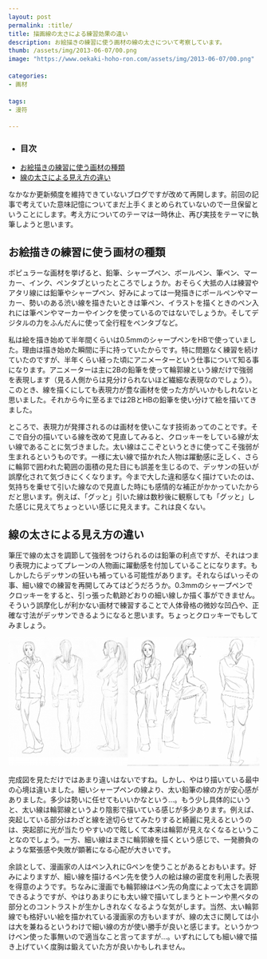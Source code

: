 ```yaml
---
layout: post
permalink: :title/
title: 描画線の太さによる練習効果の違い
description: お絵描きの練習に使う画材の線の太さについて考察しています。
thumb: /assets/img/2013-06-07/00.png
image: "https://www.oekaki-hoho-ron.com/assets/img/2013-06-07/00.png"

categories:
- 画材

tags:
- 漫符

---
```


- ### 目次
- [お絵描きの練習に使う画材の種類](#お絵描きの練習に使う画材の種類)
- [線の太さによる見え方の違い](#線の太さによる見え方の違い)

なかなか更新頻度を維持できていないブログですが改めて再開します。前回の記事で考えていた意味記憶についてまだ上手くまとめられていないので一旦保留ということにします。考え方についてのテーマは一時休止、再び実技をテーマに執筆しようと思います。

## お絵描きの練習に使う画材の種類

ポピュラーな画材を挙げると、鉛筆、シャープペン、ボールペン、筆ペン、マーカー、インク、ペンタブといったところでしょうか。おそらく大抵の人は練習やアタリ線には鉛筆やシャープペン、好みによっては一発描きにポールペンやマーカー、勢いのある渋い線を描きたいときは筆ペン、イラストを描くときのペン入れには筆ペンやマーカーやインクを使っているのではないでしょうか。そしてデジタルの力をふんだんに使って全行程をペンタブなど。

私は絵を描き始めて半年間くらいは0.5mmのシャープペンをHBで使っていました。理由は描き始めた瞬間に手に持っていたからです。特に問題なく練習を続けていたのですが、半年くらい経った頃にアニメーターという仕事について知る事になります。アニメーターは主に2Bの鉛筆を使って輪郭線という線だけで強弱を表現します（見る人側からは見分けられないほど繊細な表現なのでしょう）。このとき、線を描くにしても表現力が豊な画材を使った方がいいかもしれないと思いました。それから今に至るまでは2BとHBの鉛筆を使い分けて絵を描いてきました。

ところで、表現力が発揮されるのは画材を使いこなす技術あってのことです。そこで自分の描いている線を改めて見直してみると、クロッキーをしている線が太い線であることに気づきました。太い線はここぞというときに使ってこそ強弱が生まれるというものです。一様に太い線で描かれた人物は躍動感に乏しく、さらに輪郭で囲われた範囲の面積の見た目にも誤差を生じるので、デッサンの狂いが誤摩化されて気づきにくくなります。今まで大した違和感なく描けていたのは、気持ちを乗せて引いた線なので見直した時にも感情的な補正がかかっていたからだと思います。例えば、「グッと」引いた線は数秒後に観察しても「グッと」した感じに見えてちょっといい感じに見えます。これは良くない。

## 線の太さによる見え方の違い

筆圧で線の太さを調節して強弱をつけられるのは鉛筆の利点ですが、それはつまり表現力によってプレーンの人物画に躍動感を付加していることになります。もしかしたらデッサンの狂いも補っている可能性があります。それならばいっその事、細い線での練習を再開してみてはどうだろうか。0.3mmのシャープペンでクロッキーをすると、引っ張った軌跡どおりの細い線しか描く事ができません。そういう誤摩化しが利かない画材で練習することで人体骨格の微妙な凹凸や、正確な寸法がデッサンできるようになると思います。ちょっとクロッキーでもしてみましょう。

![シャープペンと鉛筆で行ったクロッキー](/assets/img/2013-06-07/01.png)

完成図を見ただけではあまり違いはないですね。しかし、やはり描いている最中の心境は違いました。細いシャープペンの線より、太い鉛筆の線の方が安心感がありました。多少は勢いに任せてもいいかなという...。もう少し具体的にいうと、太い線は輪郭線というより陰影で描いている感じが多少あります。例えば、突起している部分はわざと線を途切らせてみたりすると綺麗に見えるというのは、突起部に光が当たりやすいので眩しくて本来は輪郭が見えなくなるということなのでしょう。一方、細い線はまさに輪郭線を描くという感じで、一発勝負のような緊張感や失敗が顕著になる心配が大きいです。

余談として、漫画家の人はペン入れにGペンを使うことがあるとおもいます。好みによりますが、細い線を描けるペン先を使う人の絵は線の密度を利用した表現を得意のようです。ちなみに漫画でも輪郭線はペン先の角度によって太さを調節できるようですが、やはりあまりにも太い線で描いてしまうとトーンや黒ベタの部分とのコントラストが生かしきれなくなるような気がします。当然、太い輪郭線でも格好いい絵を描かれている漫画家の方もいますが、線の太さに関しては小は大を兼ねるというわけで細い線の方が使い勝手が良いと感じます。というかつけペン使った事無いので適当なこと言ってますが...。いずれにしても細い線で描き上げていく度胸は鍛えていた方が良いかもしれません。

